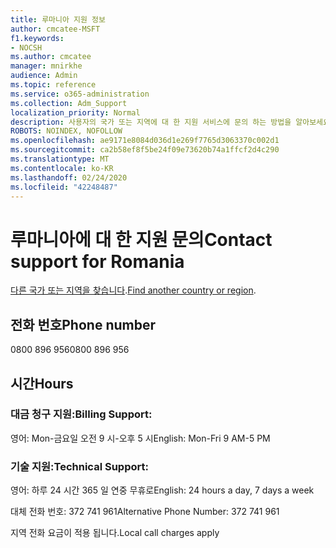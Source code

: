 ```yaml
---
title: 루마니아 지원 정보
author: cmcatee-MSFT
f1.keywords:
- NOCSH
ms.author: cmcatee
manager: mnirkhe
audience: Admin
ms.topic: reference
ms.service: o365-administration
ms.collection: Adm_Support
localization_priority: Normal
description: 사용자의 국가 또는 지역에 대 한 지원 서비스에 문의 하는 방법을 알아보세요.
ROBOTS: NOINDEX, NOFOLLOW
ms.openlocfilehash: ae9171e8084d036d1e269f7765d3063370c002d1
ms.sourcegitcommit: ca2b58ef8f5be24f09e73620b74a1ffcf2d4c290
ms.translationtype: MT
ms.contentlocale: ko-KR
ms.lasthandoff: 02/24/2020
ms.locfileid: "42248487"
---
```

# <a name="contact-support-for-romania"></a><span data-ttu-id="a890e-103">루마니아에 대 한 지원 문의</span><span class="sxs-lookup"><span data-stu-id="a890e-103">Contact support for Romania</span></span>

<span data-ttu-id="a890e-104">[다른 국가 또는 지역을 찾습니다](../contact-support-for-business-products.md).</span><span class="sxs-lookup"><span data-stu-id="a890e-104">[Find another country or region](../contact-support-for-business-products.md).</span></span>

## <a name="phone-number"></a><span data-ttu-id="a890e-105">전화 번호</span><span class="sxs-lookup"><span data-stu-id="a890e-105">Phone number</span></span>
<span data-ttu-id="a890e-106">0800 896 956</span><span class="sxs-lookup"><span data-stu-id="a890e-106">0800 896 956</span></span>

## <a name="hours"></a><span data-ttu-id="a890e-107">시간</span><span class="sxs-lookup"><span data-stu-id="a890e-107">Hours</span></span>
### <a name="billing-support"></a><span data-ttu-id="a890e-108">대금 청구 지원:</span><span class="sxs-lookup"><span data-stu-id="a890e-108">Billing Support:</span></span>

<span data-ttu-id="a890e-109">영어: Mon-금요일 오전 9 시-오후 5 시</span><span class="sxs-lookup"><span data-stu-id="a890e-109">English: Mon-Fri 9 AM-5 PM</span></span>

### <a name="technical-support"></a><span data-ttu-id="a890e-110">기술 지원:</span><span class="sxs-lookup"><span data-stu-id="a890e-110">Technical Support:</span></span>

<span data-ttu-id="a890e-111">영어: 하루 24 시간 365 일 연중 무휴로</span><span class="sxs-lookup"><span data-stu-id="a890e-111">English: 24 hours a day, 7 days a week</span></span>

<span data-ttu-id="a890e-112">대체 전화 번호: 372 741 961</span><span class="sxs-lookup"><span data-stu-id="a890e-112">Alternative Phone Number: 372 741 961</span></span>

<span data-ttu-id="a890e-113">지역 전화 요금이 적용 됩니다.</span><span class="sxs-lookup"><span data-stu-id="a890e-113">Local call charges apply</span></span>